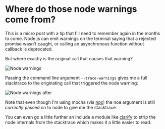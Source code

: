 # Where do those node warnings come from?

This is a micro post with a tip that I'll need to remember again in the months
to come. Node.js can emit warnings on the terminal saying that a rejected
promise wasn't caught, or calling an asynchronous function without callback is
deprecated.

But where exactly is the original call that causes that warning?

<!--more-->

![Node warnings](/images/node-warnings-before.png)

Passing the command line argument `--trace-warnings` gives me a full stacktrace
to the originating call that triggered the node warning:

![Node warnings after](/images/node-warnings-after.png)

Note that even though I'm using mocha (via
[npx](https://www.npmjs.com/package/npx)) the noe argument is still _correctly_
passed on to node to give me the stacktrace.

You can even go a little further an include a module like
[clarify](https://www.npmjs.com/package/clarify) to strip the node internals
from the stacktrace which makes it a little easier to read.
